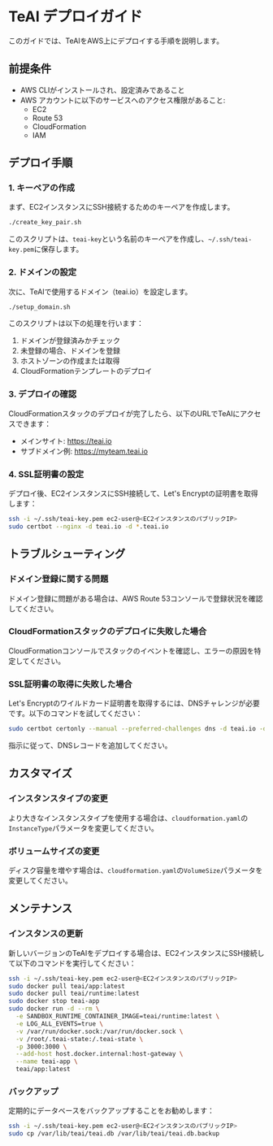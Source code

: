 # TeAI デプロイガイド

このガイドでは、TeAIをAWS上にデプロイする手順を説明します。

## 前提条件

- AWS CLIがインストールされ、設定済みであること
- AWS アカウントに以下のサービスへのアクセス権限があること:
  - EC2
  - Route 53
  - CloudFormation
  - IAM

## デプロイ手順

### 1. キーペアの作成

まず、EC2インスタンスにSSH接続するためのキーペアを作成します。

```bash
./create_key_pair.sh
```

このスクリプトは、`teai-key`という名前のキーペアを作成し、`~/.ssh/teai-key.pem`に保存します。

### 2. ドメインの設定

次に、TeAIで使用するドメイン（teai.io）を設定します。

```bash
./setup_domain.sh
```

このスクリプトは以下の処理を行います：

1. ドメインが登録済みかチェック
2. 未登録の場合、ドメインを登録
3. ホストゾーンの作成または取得
4. CloudFormationテンプレートのデプロイ

### 3. デプロイの確認

CloudFormationスタックのデプロイが完了したら、以下のURLでTeAIにアクセスできます：

- メインサイト: https://teai.io
- サブドメイン例: https://myteam.teai.io

### 4. SSL証明書の設定

デプロイ後、EC2インスタンスにSSH接続して、Let's Encryptの証明書を取得します：

```bash
ssh -i ~/.ssh/teai-key.pem ec2-user@<EC2インスタンスのパブリックIP>
sudo certbot --nginx -d teai.io -d *.teai.io
```

## トラブルシューティング

### ドメイン登録に関する問題

ドメイン登録に問題がある場合は、AWS Route 53コンソールで登録状況を確認してください。

### CloudFormationスタックのデプロイに失敗した場合

CloudFormationコンソールでスタックのイベントを確認し、エラーの原因を特定してください。

### SSL証明書の取得に失敗した場合

Let's Encryptのワイルドカード証明書を取得するには、DNSチャレンジが必要です。以下のコマンドを試してください：

```bash
sudo certbot certonly --manual --preferred-challenges dns -d teai.io -d *.teai.io
```

指示に従って、DNSレコードを追加してください。

## カスタマイズ

### インスタンスタイプの変更

より大きなインスタンスタイプを使用する場合は、`cloudformation.yaml`の`InstanceType`パラメータを変更してください。

### ボリュームサイズの変更

ディスク容量を増やす場合は、`cloudformation.yaml`の`VolumeSize`パラメータを変更してください。

## メンテナンス

### インスタンスの更新

新しいバージョンのTeAIをデプロイする場合は、EC2インスタンスにSSH接続して以下のコマンドを実行してください：

```bash
ssh -i ~/.ssh/teai-key.pem ec2-user@<EC2インスタンスのパブリックIP>
sudo docker pull teai/app:latest
sudo docker pull teai/runtime:latest
sudo docker stop teai-app
sudo docker run -d --rm \
  -e SANDBOX_RUNTIME_CONTAINER_IMAGE=teai/runtime:latest \
  -e LOG_ALL_EVENTS=true \
  -v /var/run/docker.sock:/var/run/docker.sock \
  -v /root/.teai-state:/.teai-state \
  -p 3000:3000 \
  --add-host host.docker.internal:host-gateway \
  --name teai-app \
  teai/app:latest
```

### バックアップ

定期的にデータベースをバックアップすることをお勧めします：

```bash
ssh -i ~/.ssh/teai-key.pem ec2-user@<EC2インスタンスのパブリックIP>
sudo cp /var/lib/teai/teai.db /var/lib/teai/teai.db.backup
```